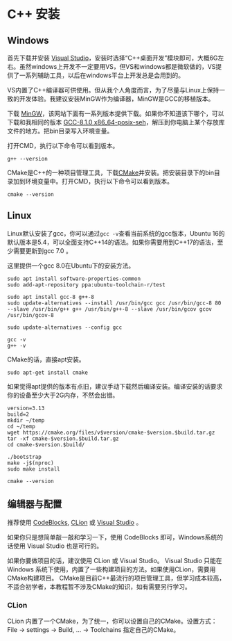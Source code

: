 # C++ 安装

## Windows

首先下载并安装 [Visual Studio](https://visualstudio.microsoft.com)，安装时选择“C++桌面开发”模块即可，大概6G左右。虽然windows上开发不一定要用VS，但VS和windows都是微软做的，VS提供了一系列辅助工具，以后在windows平台上开发总是会用到的。

VS内置了C++编译器可供使用。但从我个人角度而言，为了尽量与Linux上保持一致的开发体验。我建议安装MinGW作为编译器，MinGW是GCC的移植版本。

下载 [MinGW](https://sourceforge.net/projects/mingw-w64/files/mingw-w64/)，该网站下面有一系列版本提供下载。如果你不知道该下哪个，可以下载和我相同的版本 [GCC-8.1.0 x86_64-posix-seh](https://sourceforge.net/projects/mingw-w64/files/Toolchains%20targetting%20Win64/Personal%20Builds/mingw-builds/8.1.0/threads-posix/seh/x86_64-8.1.0-release-posix-seh-rt_v6-rev0.7z)，解压到你电脑上某个存放库文件的地方。把bin目录写入环境变量。

打开CMD，执行以下命令可以看到版本。
```
g++ --version
```

CMake是C++的一种项目管理工具，下载[CMake](https://cmake.org/download/)并安装。把安装目录下的bin目录加到环境变量中。打开CMD，执行以下命令可以看到版本。
```
cmake --version
```

## Linux
Linux默认安装了gcc，你可以通过`gcc -v`查看当前系统的gcc版本，Ubuntu 16的默认版本是5.4，可以全面支持C++14的语法。如果你需要用到C++17的语法，至少需要更新到gcc 7.0 。

这里提供一个gcc 8.0在Ubuntu下的安装方法。
```
sudo apt install software-properties-common
sudo add-apt-repository ppa:ubuntu-toolchain-r/test
```
```
sudo apt install gcc-8 g++-8
sudo update-alternatives --install /usr/bin/gcc gcc /usr/bin/gcc-8 80 --slave /usr/bin/g++ g++ /usr/bin/g++-8 --slave /usr/bin/gcov gcov /usr/bin/gcov-8
```
```
sudo update-alternatives --config gcc
```
```
gcc -v
g++ -v
```

CMake的话，直接apt安装。
```
sudo apt-get install cmake
```
如果觉得apt提供的版本有点旧，建议手动下载然后编译安装。编译安装的话要求你的设备至少大于2G内存，不然会出错。
```
version=3.13
build=2
mkdir ~/temp
cd ~/temp
wget https://cmake.org/files/v$version/cmake-$version.$build.tar.gz
tar -xf cmake-$version.$build.tar.gz
cd cmake-$version.$build/
```
```
./bootstrap
make -j$(nproc)
sudo make install
```
```
cmake --version
```


## 编辑器与配置
推荐使用 [CodeBlocks](http://www.codeblocks.org), [CLion](https://www.jetbrains.com/clion/) 或 [Visual Studio](https://visualstudio.microsoft.com/zh-hans/downloads/) 。

如果你只是想简单敲一敲和学习一下，使用 CodeBlocks 即可，Windows系统的话使用 Visual Studio 也是可行的。

如果你要做项目的话，建议使用 CLion 或 Visual Studio。 Visual Studio 只能在 Windows 系统下使用，内置了一些构建项目的方法。如果使用CLion，需要用CMake构建项目。 CMake是目前C++最流行的项目管理工具，但学习成本较高，不适合初学者，本教程暂不涉及CMake的知识，如有需要另行学习。

### CLion 
CLion 内置了一个CMake，为了统一，你可以设置自己的CMake。设置方式：File -> settings -> Build, ... -> Toolchains 指定自己的CMake。
